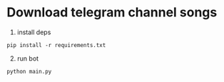 

# Download telegram channel songs

1. install deps

```
pip install -r requirements.txt
```

2. run bot

```
python main.py
```